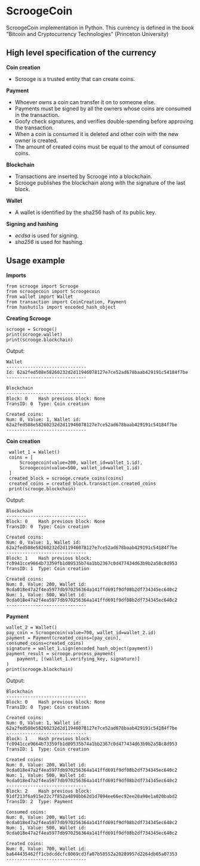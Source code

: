 # ScroogeCoin
ScroogeCoin implementation in Python. This currency is defined in the book "Bitcoin and Cryptocurrency Technologies" (Princeton University)

## High level specification of the currency
**Coin creation**
- Scrooge is a trusted entity that can create coins.

**Payment**
- Whoever owns a coin can transfer it on to someone else.
- Payments must be signed by all the owners whose coins are consumed in the transaction.
- Goofy check signatures, and verifies double-spending before approving the transaction.
- When a coin is consumed it is deleted and other coin with the new owner is created.
- The amount of created coins must be equal to the amout of consumed coins.

**Blockchain**
- Transactions are inserted by Scrooge into a blockchain.
- Scrooge publishes the blockchain along with the signature of the last block.

**Wallet**
- A wallet is identified by the sha256 hash of its public key.

**Signing and hashing**
- *ecdsa* is used for signing.
- *sha256* is used for hashing.

## Usage example
**Imports**
```
from scrooge import Scrooge
from scroogecoin import Scroogecoin
from wallet import Wallet
from transaction import CoinCreation, Payment
from hashutils import encoded_hash_object
```
**Creating Scrooge**
```
scrooge = Scrooge()
print(scrooge.wallet)
print(scrooge.blockchain)
```

Output:
```
Wallet
------------------------------
Id: 62a2fed508e58260232d2d11946078127e7ce52ad678baab429191c54184f7be
------------------------------

Blockchain 
------------------------------
Block: 0	Hash previous block: None
TransID: 0	Type: Coin creation

Created coins: 
Num: 0, Value: 1, Wallet id: 62a2fed508e58260232d2d11946078127e7ce52ad678baab429191c54184f7be
------------------------------
```
**Coin creation**
```
 wallet_1 = Wallet()
 coins = [
     Scroogecoin(value=200, wallet_id=wallet_1.id),
     Scroogecoin(value=500, wallet_id=wallet_1.id)
 ]
 created_block = scrooge.create_coins(coins)
 created_coins = created_block.transaction.created_coins
 print(scrooge.blockchain)                
```

Output:
```
Blockchain 
------------------------------
Block: 0	Hash previous block: None
TransID: 0	Type: Coin creation

Created coins: 
Num: 0, Value: 1, Wallet id: 62a2fed508e58260232d2d11946078127e7ce52ad678baab429191c54184f7be
------------------------------
Block: 1	Hash previous block: fc0941cce9664b73359fb1d09535b74a1bb2367c0d477434d63b9b2a58c8d953
TransID: 1	Type: Coin creation

Created coins: 
Num: 0, Value: 200, Wallet id: 9cda018e47a2f4ea5977db970256364a141ffd691f9df08b2df734345ec640c2
Num: 1, Value: 500, Wallet id: 9cda018e47a2f4ea5977db970256364a141ffd691f9df08b2df734345ec640c2
------------------------------
``` 

**Payment**
```
wallet_2 = Wallet()
pay_coin = Scroogecoin(value=700, wallet_id=wallet_2.id)
payment = Payment(created_coins=[pay_coin], consumed_coins=created_coins)
signature = wallet_1.sign(encoded_hash_object(payment))
payment_result = scrooge.process_payment(
    payment, [(wallet_1.verifying_key, signature)]
)
print(scrooge.blockchain)
```
Output:
```
Blockchain 
------------------------------
Block: 0	Hash previous block: None
TransID: 0	Type: Coin creation

Created coins: 
Num: 0, Value: 1, Wallet id: 62a2fed508e58260232d2d11946078127e7ce52ad678baab429191c54184f7be
------------------------------
Block: 1	Hash previous block: fc0941cce9664b73359fb1d09535b74a1bb2367c0d477434d63b9b2a58c8d953
TransID: 1	Type: Coin creation

Created coins: 
Num: 0, Value: 200, Wallet id: 9cda018e47a2f4ea5977db970256364a141ffd691f9df08b2df734345ec640c2
Num: 1, Value: 500, Wallet id: 9cda018e47a2f4ea5977db970256364a141ffd691f9df08b2df734345ec640c2
------------------------------
Block: 2	Hash previous block: 91df213f6a915e22c7f852a4898bb62d1d7094ee66ec92ee28a90e1a020babd2
TransID: 2	Type: Payment

Consumed coins: 
Num: 0, Value: 200, Wallet id: 9cda018e47a2f4ea5977db970256364a141ffd691f9df08b2df734345ec640c2
Num: 1, Value: 500, Wallet id: 9cda018e47a2f4ea5977db970256364a141ffd691f9df08b2df734345ec640c2

Created coins: 
Num: 0, Value: 700, Wallet id: ba644435462ff1cbdcddcfc8069cd3fa07b58552a20289957d2264db65a07353
------------------------------
```
